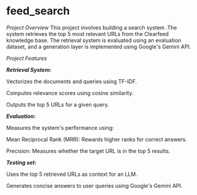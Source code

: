 # feed_search

*Project Overview*
This project involves building a search system .The system retrieves the top 5 most relevant URLs from the Clearfeed knowledge base. The retrieval system is evaluated using an evaluation dataset, and a  generation layer is implemented using Google's Gemini API.

*Project Features*

***Retrieval System:***

Vectorizes the documents and queries using TF-IDF.  

Computes relevance scores using cosine similarity.  

Outputs the top 5 URLs for a given query.  

***Evaluation:***

Measures the system's performance using:  

Mean Reciprocal Rank (MRR): Rewards higher ranks for correct answers.  

Precision: Measures whether the target URL is in the top 5 results.  

***Testing set:***

Uses the top 5 retrieved URLs as context for an LLM.  

Generates concise answers to user queries using Google's Gemini API.
